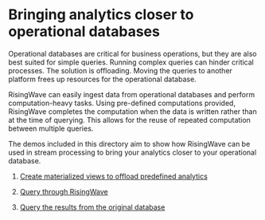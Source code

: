 # Bringing analytics closer to operational databases

Operational databases are critical for business operations, but they are also best suited for simple queries. Running complex queries can hinder critical processes. The solution is offloading. Moving the queries to another platform frees up resources for the operational database.

RisingWave can easily ingest data from operational databases and perform computation-heavy tasks. Using pre-defined computations provided, RisingWave completes the computation when the data is written rather than at the time of querying. This allows for the reuse of repeated computation between multiple queries.

The demos included in this directory aim to show how RisingWave can be used in stream processing to bring your analytics closer to your operational database.

1. [Create materialized views to offload predefined analytics](./001-create-mv-offload-analytics.md)

2. [Query through RisingWave](./002-query-through-risingwave.md)

3. [Query the results from the original database](./003-query-from-odb.md)
